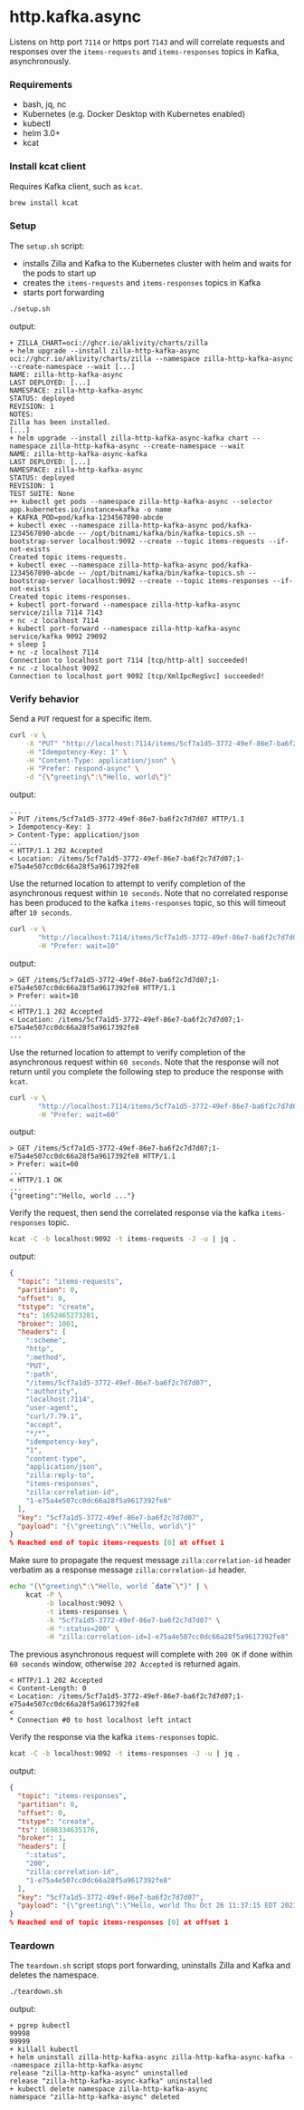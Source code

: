 # http.kafka.async

Listens on http port `7114` or https port `7143` and will correlate requests and responses over the `items-requests`
and `items-responses` topics in Kafka, asynchronously.

### Requirements

- bash, jq, nc
- Kubernetes (e.g. Docker Desktop with Kubernetes enabled)
- kubectl
- helm 3.0+
- kcat

### Install kcat client

Requires Kafka client, such as `kcat`.

```bash
brew install kcat
```

### Setup

The `setup.sh` script:

- installs Zilla and Kafka to the Kubernetes cluster with helm and waits for the pods to start up
- creates the `items-requests` and `items-responses` topics in Kafka
- starts port forwarding

```bash
./setup.sh
```

output:

```text
+ ZILLA_CHART=oci://ghcr.io/aklivity/charts/zilla
+ helm upgrade --install zilla-http-kafka-async oci://ghcr.io/aklivity/charts/zilla --namespace zilla-http-kafka-async --create-namespace --wait [...]
NAME: zilla-http-kafka-async
LAST DEPLOYED: [...]
NAMESPACE: zilla-http-kafka-async
STATUS: deployed
REVISION: 1
NOTES:
Zilla has been installed.
[...]
+ helm upgrade --install zilla-http-kafka-async-kafka chart --namespace zilla-http-kafka-async --create-namespace --wait
NAME: zilla-http-kafka-async-kafka
LAST DEPLOYED: [...]
NAMESPACE: zilla-http-kafka-async
STATUS: deployed
REVISION: 1
TEST SUITE: None
++ kubectl get pods --namespace zilla-http-kafka-async --selector app.kubernetes.io/instance=kafka -o name
+ KAFKA_POD=pod/kafka-1234567890-abcde
+ kubectl exec --namespace zilla-http-kafka-async pod/kafka-1234567890-abcde -- /opt/bitnami/kafka/bin/kafka-topics.sh --bootstrap-server localhost:9092 --create --topic items-requests --if-not-exists
Created topic items-requests.
+ kubectl exec --namespace zilla-http-kafka-async pod/kafka-1234567890-abcde -- /opt/bitnami/kafka/bin/kafka-topics.sh --bootstrap-server localhost:9092 --create --topic items-responses --if-not-exists
Created topic items-responses.
+ kubectl port-forward --namespace zilla-http-kafka-async service/zilla 7114 7143
+ nc -z localhost 7114
+ kubectl port-forward --namespace zilla-http-kafka-async service/kafka 9092 29092
+ sleep 1
+ nc -z localhost 7114
Connection to localhost port 7114 [tcp/http-alt] succeeded!
+ nc -z localhost 9092
Connection to localhost port 9092 [tcp/XmlIpcRegSvc] succeeded!
```

### Verify behavior

Send a `PUT` request for a specific item.

```bash
curl -v \
    -X "PUT" "http://localhost:7114/items/5cf7a1d5-3772-49ef-86e7-ba6f2c7d7d07" \
    -H "Idempotency-Key: 1" \
    -H "Content-Type: application/json" \
    -H "Prefer: respond-async" \
    -d "{\"greeting\":\"Hello, world\"}"
```

output:

```text
...
> PUT /items/5cf7a1d5-3772-49ef-86e7-ba6f2c7d7d07 HTTP/1.1
> Idempotency-Key: 1
> Content-Type: application/json
...
< HTTP/1.1 202 Accepted
< Location: /items/5cf7a1d5-3772-49ef-86e7-ba6f2c7d7d07;1-e75a4e507cc0dc66a28f5a9617392fe8
```

Use the returned location to attempt to verify completion of the asynchronous request within `10 seconds`.
Note that no correlated response has been produced to the kafka `items-responses` topic, so this will timeout after `10 seconds`.

```bash
curl -v \
       "http://localhost:7114/items/5cf7a1d5-3772-49ef-86e7-ba6f2c7d7d07;1-e75a4e507cc0dc66a28f5a9617392fe8" \
       -H "Prefer: wait=10"
```

output:

```text
> GET /items/5cf7a1d5-3772-49ef-86e7-ba6f2c7d7d07;1-e75a4e507cc0dc66a28f5a9617392fe8 HTTP/1.1
> Prefer: wait=10
...
< HTTP/1.1 202 Accepted
< Location: /items/5cf7a1d5-3772-49ef-86e7-ba6f2c7d7d07;1-e75a4e507cc0dc66a28f5a9617392fe8
...
```

Use the returned location to attempt to verify completion of the asynchronous request within `60 seconds`.
Note that the response will not return until you complete the following step to produce the response with `kcat`.

```bash
curl -v \
       "http://localhost:7114/items/5cf7a1d5-3772-49ef-86e7-ba6f2c7d7d07;1-e75a4e507cc0dc66a28f5a9617392fe8" \
       -H "Prefer: wait=60"
```

output:

```text
> GET /items/5cf7a1d5-3772-49ef-86e7-ba6f2c7d7d07;1-e75a4e507cc0dc66a28f5a9617392fe8 HTTP/1.1
> Prefer: wait=60
...
< HTTP/1.1 OK
...
{"greeting":"Hello, world ..."}
```

Verify the request, then send the correlated response via the kafka `items-responses` topic.

```bash
kcat -C -b localhost:9092 -t items-requests -J -u | jq .
```

output:

```json
{
  "topic": "items-requests",
  "partition": 0,
  "offset": 0,
  "tstype": "create",
  "ts": 1652465273281,
  "broker": 1001,
  "headers": [
    ":scheme",
    "http",
    ":method",
    "PUT",
    ":path",
    "/items/5cf7a1d5-3772-49ef-86e7-ba6f2c7d7d07",
    ":authority",
    "localhost:7114",
    "user-agent",
    "curl/7.79.1",
    "accept",
    "*/*",
    "idempotency-key",
    "1",
    "content-type",
    "application/json",
    "zilla:reply-to",
    "items-responses",
    "zilla:correlation-id",
    "1-e75a4e507cc0dc66a28f5a9617392fe8"
  ],
  "key": "5cf7a1d5-3772-49ef-86e7-ba6f2c7d7d07",
  "payload": "{\"greeting\":\"Hello, world\"}"
}
% Reached end of topic items-requests [0] at offset 1
```

Make sure to propagate the request message `zilla:correlation-id` header verbatim as a response message `zilla:correlation-id` header.

```bash
echo "{\"greeting\":\"Hello, world `date`\"}" | \
    kcat -P \
         -b localhost:9092 \
         -t items-responses \
         -k "5cf7a1d5-3772-49ef-86e7-ba6f2c7d7d07" \
         -H ":status=200" \
         -H "zilla:correlation-id=1-e75a4e507cc0dc66a28f5a9617392fe8"
```

The previous asynchronous request will complete with `200 OK` if done within `60 seconds` window, otherwise `202 Accepted` is returned again.

```text
< HTTP/1.1 202 Accepted
< Content-Length: 0
< Location: /items/5cf7a1d5-3772-49ef-86e7-ba6f2c7d7d07;1-e75a4e507cc0dc66a28f5a9617392fe8
<
* Connection #0 to host localhost left intact
```

Verify the response via the kafka `items-responses` topic.

```bash
kcat -C -b localhost:9092 -t items-responses -J -u | jq .
```

output:

```json
{
  "topic": "items-responses",
  "partition": 0,
  "offset": 0,
  "tstype": "create",
  "ts": 1698334635176,
  "broker": 1,
  "headers": [
    ":status",
    "200",
    "zilla:correlation-id",
    "1-e75a4e507cc0dc66a28f5a9617392fe8"
  ],
  "key": "5cf7a1d5-3772-49ef-86e7-ba6f2c7d7d07",
  "payload": "{\"greeting\":\"Hello, world Thu Oct 26 11:37:15 EDT 2023\"}"
}
% Reached end of topic items-responses [0] at offset 1
```

### Teardown

The `teardown.sh` script stops port forwarding, uninstalls Zilla and Kafka and deletes the namespace.

```bash
./teardown.sh
```

output:

```text
+ pgrep kubectl
99998
99999
+ killall kubectl
+ helm uninstall zilla-http-kafka-async zilla-http-kafka-async-kafka --namespace zilla-http-kafka-async
release "zilla-http-kafka-async" uninstalled
release "zilla-http-kafka-async-kafka" uninstalled
+ kubectl delete namespace zilla-http-kafka-async
namespace "zilla-http-kafka-async" deleted
```
